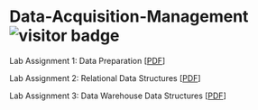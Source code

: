 # Data-Acquisition-Management ![visitor badge](https://visitor-badge.glitch.me/badge?page_id=shikaijin/Data-Acquisition-Management.visitor-badge)

Lab Assignment 1: Data Preparation [[PDF](https://drive.google.com/file/d/1wYmJ6hu69nc2fc1wi2ZDVgMMG4CtgGNE/view?usp=sharing)]

Lab Assignment 2: Relational Data Structures [[PDF](https://drive.google.com/file/d/1ZE7lzbhTj9e_CisUw1YEV3uNZSDDDY7o/view?usp=sharing)]

Lab Assignment 3: Data Warehouse Data Structures [[PDF](https://drive.google.com/file/d/1iKnyiMv8IzfwO6AU2MhaKxU6ZpoTu3ZP/view?usp=sharing)]
